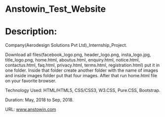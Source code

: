 # Anstowin_Test_Website
# Description:

Company(Aerodesign Solutions Pvt Ltd)_Internship_Project. 

Download all files(facebook_logo.png, header_logo.png, insta_logo.jpg, title_logo.png, home.html, aboutus.html, enquiry.html, notice.html, contactus.html, faq.html, privacy.html, terms.html, registration.html) put it in one folder. 
Inside that folder create another folder with the name of images and inside images folder put that four images. 
After that run home.html file on your favorite browser. 

Technology Used: HTML/HTML5, CSS/CSS3, W3.CSS, Pure.CSS, Bootstrap. 

Duration: May, 2018 to Sep, 2018.

URL: www.anstowin.com
